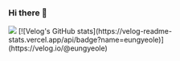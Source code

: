 ### Hi there 👋

<img src="https://img.shields.io/badge/42-000000?style=for-the-badge&logo=42&logoColor=white">
[![Velog's GitHub stats](https://velog-readme-stats.vercel.app/api/badge?name=eungyeole)](https://velog.io/@eungyeole)

<!--
**highlyko17/highlyko17** is a ✨ _special_ ✨ repository because its `README.md` (this file) appears on your GitHub profile.

Here are some ideas to get you started:

- 🔭 I’m currently working on ...
- 🌱 I’m currently learning ...
- 👯 I’m looking to collaborate on ...
- 🤔 I’m looking for help with ...
- 💬 Ask me about ...
- 📫 How to reach me: ...
- 😄 Pronouns: ...
- ⚡ Fun fact: ...
-->
